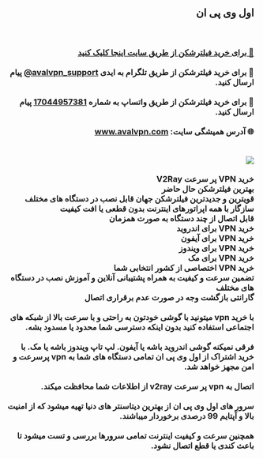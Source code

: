 <div dir="rtl">
<h2>اول وی پی ان</h2>
<br>
<h3>
<a href="https://www.aval-vpn.com/#buy-vpn" target="_blank">🔗 برای خرید فیلترشکن از طریق سایت اینجا کلیک کنید</a>
<br><br>
💬 برای خرید فیلترشکن از طریق تلگرام به ایدی <a href="https://t.me/avalvpn_support" target="_blank" dir="ltr">@avalvpn_support</a> پیام ارسال کنید.
<br><br>
💬 برای خرید فیلترشکن از طریق واتساپ به شماره‌ <a href="https://wa.me/17044957381" target="_blank">17044957381</a> پیام ارسال کنید.
<br><br>
🌐 آدرس همیشگی سایت: <a href="https://www.avalvpn.com" target="_blank">www.avalvpn.com</a>
<br><br><br>
<img src="https://imgurl.ir/uploads/a96615_avalvpn.png">
<br><br>
خرید VPN پر سرعت V2Ray
<br>
بهترین فیلترشکن حال حاضر
<br>
قویترین و جدیدترین فیلترشکن جهان قابل نصب در دستگاه های مختلف
<br>
سازگار با همه اپراتورهای اینترنت بدون قطعی یا افت کیفیت
<br>
قابل اتصال  از چند دستگاه به صورت همزمان
<br>
خرید VPN برای اندروید
<br>
خرید VPN برای آیفون
<br>
خرید VPN برای ویندوز
<br>
خرید VPN برای مک
<br>
خرید VPN اختصاصی از کشور انتخابی شما
<br>
تضمین سرعت و کیفیت به همراه پشتیبانی آنلاین و آموزش نصب در دستگاه های مختلف
<br>
گارانتی بازگشت وجه در صورت عدم برقراری اتصال
<br><br>
با خرید vpn میتونید با گوشی خودتون به راحتی و با سرعت بالا از شبکه های اجتماعی استفاده کنید بدون اینکه دسترسی شما محدود یا مسدود بشه.
<br><br>
فرقی نمیکنه گوشی اندروید باشه یا آیفون. لپ تاپ ویندوز باشه یا مک. با خرید اشتراک از اول وی پی ان تمامی دستگاه های شما به vpn پرسرعت و امن مجهز خواهد شد.
<br><br>
اتصال به vpn پر سرعت v2ray از اطلاعات شما محافظت میکند.
<br><br>
سرور های اول وی پی ان از بهترین دیتاسنتر های دنیا تهیه میشود که از امنیت بالا و آپتایم 99 درصدی برخوردار میباشند.
<br><br>
همچنین سرعت و کیفیت اینترنت تمامی سرورها بررسی و تست میشود تا باعث کندی یا قطع اتصال نشود.
</h3>
</div>

